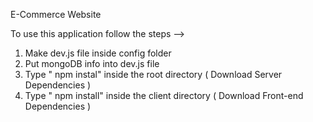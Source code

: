 E-Commerce Website         
            
To use this application follow the steps -->                                                                                                                                       
1. Make dev.js file inside config folder                                                             
2. Put mongoDB info into dev.js file                              
3. Type  " npm instal" inside the root directory  ( Download Server Dependencies ) 
4. Type " npm install" inside the client directory ( Download Front-end Dependencies ) 
                                                                                                          
                                                                                                                                                                                                                                                                                                                                                                                                                         
                                                                                                                                                                                                                                                                                        
                                                                                                                                                                                                                                                                                 
                                                              
                                                                                                                                                                                                                                                            
                                                  
                                                   
                                   
                                                                       
             
